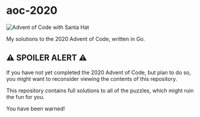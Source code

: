 # aoc-2020

![Advent of Code with Santa Hat](https://user-images.githubusercontent.com/10427974/100974572-7db6a900-350a-11eb-9c80-18635d97861f.png)

My solutions to the 2020 Advent of Code, written in Go.

## ⚠️ SPOILER ALERT ⚠️

If you have not yet completed the 2020 Advent of Code, but plan to do so, you
might want to reconsider viewing the contents of this repository.

This repository contains full solutions to all of the puzzles, which might ruin
the fun for you.

You have been warned!
